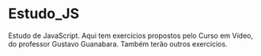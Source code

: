 # Estudo_JS

Estudo de JavaScript.
Aqui tem exercícios propostos pelo Curso em Vídeo, do professor Gustavo Guanabara.
Também terão outros exercícios.
